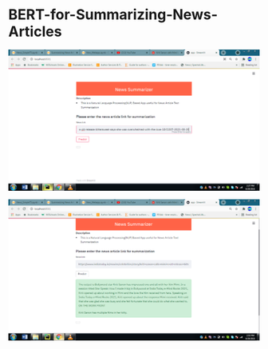 # BERT-for-Summarizing-News-Articles



![](https://github.com/revanks/BERT-for-Summarizing-News-Articles-/blob/main/News_Summrizer_app_1.png)


![](https://github.com/revanks/BERT-for-Summarizing-News-Articles-/blob/main/News_Summrizer_app_2.png)








